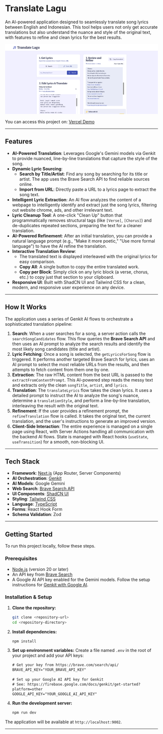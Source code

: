 # Translate Lagu

An AI-powered application designed to seamlessly translate song lyrics between English and Indonesian. This tool helps users not only get accurate translations but also understand the nuance and style of the original text, with features to refine and clean lyrics for the best results.

![Translate Lagu Screenshot](image.png)

You can access this project on: [Vercel Demo](https://zemetia-translate-lagu.vercel.app/)

---

## Features

- **AI-Powered Translation**: Leverages Google's Gemini models via Genkit to provide nuanced, line-by-line translations that capture the style of the song.
- **Dynamic Lyric Sourcing**:
    - **Search by Title/Artist**: Find any song by searching for its title or artist. The app uses the Brave Search API to find reliable sources online.
    - **Import from URL**: Directly paste a URL to a lyrics page to extract the song text.
- **Intelligent Lyric Extraction**: An AI flow analyzes the content of a webpage to intelligently identify and extract just the song lyrics, filtering out website chrome, ads, and other irrelevant text.
- **Lyric Cleanup Tool**: A one-click "Clean Up" button that programmatically removes structural tags (like `[Verse]`, `[Chorus]`) and de-duplicates repeated sections, preparing the text for a cleaner translation.
- **AI-Powered Refinement**: After an initial translation, you can provide a natural language prompt (e.g., "Make it more poetic," "Use more formal language") to have the AI refine the translation.
- **Interactive Translation Review**:
    - The translated text is displayed interleaved with the original lyrics for easy comparison.
    - **Copy All**: A single button to copy the entire translated work.
    - **Copy per Block**: Simply click on any lyric block (a verse, chorus, etc.) to copy just that section to your clipboard.
- **Responsive UI**: Built with ShadCN UI and Tailwind CSS for a clean, modern, and responsive user experience on any device.

---

## How It Works

The application uses a series of Genkit AI flows to orchestrate a sophisticated translation pipeline:

1.  **Search**: When a user searches for a song, a server action calls the `searchSongCandidates` flow. This flow queries the **Brave Search API** and then uses an AI prompt to analyze the search results and identify the most likely song candidates (title and artist).
2.  **Lyric Fetching**: Once a song is selected, the `getLyricsForSong` flow is triggered. It performs another targeted Brave Search for lyrics, uses an AI prompt to select the most reliable URLs from the results, and then attempts to fetch content from them one by one.
3.  **Extraction**: The raw HTML content from the best URL is passed to the `extractFromContentPrompt`. This AI-powered step reads the messy text and extracts only the clean `songTitle`, `artist`, and `lyrics`.
4.  **Translation**: The `translateLyrics` flow takes the clean lyrics. It uses a detailed prompt to instruct the AI to analyze the song's nuance, determine a `translationStyle`, and perform a line-by-line translation, interleaving the result with the original text.
5.  **Refinement**: If the user provides a refinement prompt, the `refineTranslation` flow is called. It takes the original text, the current translation, and the user's instructions to generate an improved version.
6.  **Client-Side Interaction**: The entire experience is managed on a single page using React, with Server Actions handling all communication with the backend AI flows. State is managed with React hooks (`useState`, `useTransition`) for a smooth, non-blocking UI.

---

## Tech Stack

- **Framework**: [Next.js](https://nextjs.org/) (App Router, Server Components)
- **AI Orchestration**: [Genkit](https://firebase.google.com/docs/genkit)
- **AI Models**: Google Gemini
- **Web Search**: [Brave Search API](https://brave.com/search/api/)
- **UI Components**: [ShadCN UI](https://ui.shadcn.com/)
- **Styling**: [Tailwind CSS](https://tailwindcss.com/)
- **Language**: [TypeScript](https://www.typescriptlang.org/)
- **Forms**: React Hook Form
- **Schema Validation**: Zod

---

## Getting Started

To run this project locally, follow these steps.

### Prerequisites

- [Node.js](https://nodejs.org/) (version 20 or later)
- An API key from [Brave Search](https://brave.com/search/api/)
- A Google AI API key enabled for the Gemini models. Follow the setup instructions for [Genkit with Google AI](https://firebase.google.com/docs/genkit/get-started?platform=other).

### Installation & Setup

1.  **Clone the repository:**
    ```bash
    git clone <repository-url>
    cd <repository-directory>
    ```

2.  **Install dependencies:**
    ```bash
    npm install
    ```

3.  **Set up environment variables:**
    Create a file named `.env` in the root of your project and add your API keys:
    ```
    # Get your key from https://brave.com/search/api/
    BRAVE_API_KEY="YOUR_BRAVE_API_KEY"

    # Set up your Google AI API key for Genkit
    # See: https://firebase.google.com/docs/genkit/get-started?platform=other
    GOOGLE_API_KEY="YOUR_GOOGLE_AI_API_KEY"
    ```

4.  **Run the development server:**
    ```bash
    npm run dev
    ```

The application will be available at `http://localhost:9002`.

---
